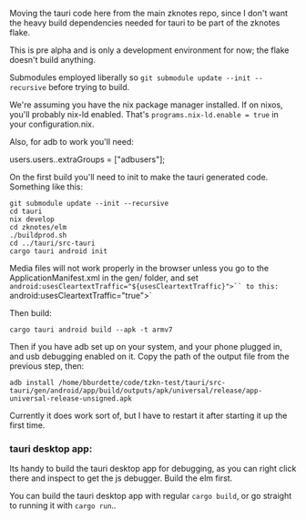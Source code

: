 Moving the tauri code here from the main zknotes repo, since I don't want the heavy build dependencies needed for tauri to be part of the zknotes flake.  

This is pre alpha and is only a development environment for now; the flake doesn't build anything.  

Submodules employed liberally so `git submodule update --init --recursive` before trying to build.

We're assuming you have the nix package manager installed.  If on nixos, you'll probably nix-ld enabled.  That's `programs.nix-ld.enable = true` in your configuration.nix.

Also, for adb to work you'll need:

users.users.<you>.extraGroups = ["adbusers"];

On the first build you'll need to init to make the tauri generated code.  Something like this:

```
git submodule update --init --recursive
cd tauri
nix develop
cd zknotes/elm
./buildprod.sh
cd ../tauri/src-tauri
cargo tauri android init
```

Media files will not work properly in the browser unless you go to the ApplicationManifest.xml in the gen/ folder, and set
        `android:usesCleartextTraffic="${usesCleartextTraffic}">``
to this:
        `android:usesCleartextTraffic="true">`

Then build:

```
cargo tauri android build --apk -t armv7
```

Then if you have adb set up on your system, and your phone plugged in, and usb debugging enabled on it.  Copy the path of the output file from the previous step, then:

```
adb install /home/bburdette/code/tzkn-test/tauri/src-tauri/gen/android/app/build/outputs/apk/universal/release/app-universal-release-unsigned.apk
```

Currently it does work sort of, but I have to restart it after starting it up the first time.  

### tauri desktop app:

Its handy to build the tauri desktop app for debugging, as you can right click there and inspect to get the js debugger.  Build the elm first.

You can build the tauri desktop app with regular `cargo build`, or go straight to running it with `cargo run`..
